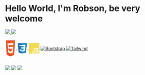 # Hello World, I'm Robson, be very welcome

<div>
  <a href="https://github.com/Robson-Fernandess">
  <img height="180em" src="https://github-readme-stats.vercel.app/api?username=Robson-Fernandess&show_icons=true&theme=tokyonight&include_all_commits=true&count_private=true"/>
  <img height="180em" src="https://github-readme-stats.vercel.app/api/top-langs/?username=Robson-Fernandess&layout=compact&langs_count=6&theme=tokyonight"/>
</div>

<div style="padding:"> <br>
  <img align="center"height="55" width="35"alt="Html" src="https://raw.githubusercontent.com/devicons/devicon/master/icons/html5/html5-original.svg">
  <img align="center"height="35" width="35"alt="Css"  src="https://raw.githubusercontent.com/devicons/devicon/master/icons/css3/css3-original.svg">
  <img align="center"height="35" width="35"alt="Js"   src="https://raw.githubusercontent.com/devicons/devicon/master/icons/javascript/javascript-plain.svg">
  <img align="center"height="50" width="50"alt="Bootstrap" src="https://img.icons8.com/color/2x/bootstrap.png">
  <img align="center"height="55" width="50"alt="Tailwind" src="https://cdn.jsdelivr.net/gh/devicons/devicon@latest/icons/tailwindcss/tailwindcss-original.svg" />        
</div>

##

<div> 
  <a href="https://www.linkedin.com/in/robson-fernandess/" target="_blank"><img src="https://img.shields.io/badge/-LinkedIn-%230077B5?style=for-the-badge&logo=linkedin&logoColor=white"        target="_blank"></a> 
  <a href="https://www.instagram.com/robson.ffernandes/" target="_blank"><img src="https://img.shields.io/badge/-Instagram-%23E4405F?style=for-the-badge&logo=instagram&logoColor=white" 
     target="_blank"></a>
  <a href = "mailto: contato.robson.dev@gmail.com"><img src="https://img.shields.io/badge/-Gmail-%23333?style=for-the-badge&logo=gmail&logoColor=white" target="_blank"></a>

</div>
